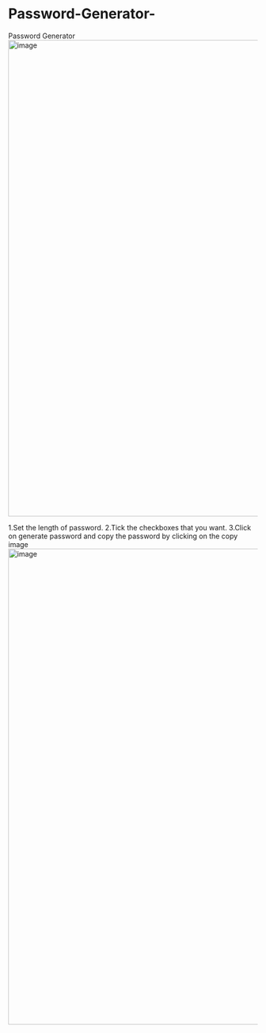 # Password-Generator-

Password Generator
<img width="960" alt="image" src="https://user-images.githubusercontent.com/110693011/229359033-bdcf45dd-3dee-4742-b695-d70b961ba5c7.png">


1.Set the length of password.
2.Tick the checkboxes that you want.
3.Click on generate password and copy the password by clicking on the copy image
<img width="959" alt="image" src="https://user-images.githubusercontent.com/110693011/229359247-22368b90-2a73-4893-944c-80d47f538526.png">

